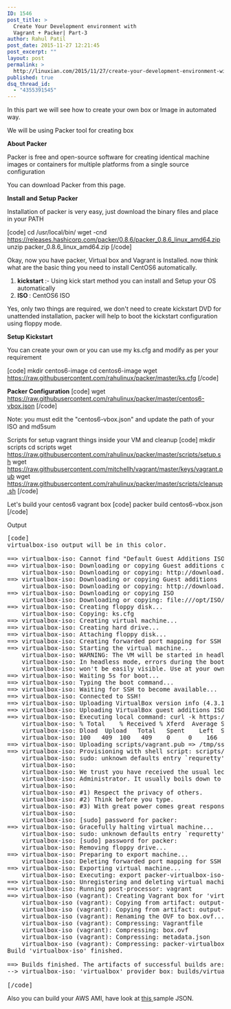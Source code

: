 ```yaml
---
ID: 1546
post_title: >
  Create Your Development environment with
  Vagrant + Packer| Part-3
author: Rahul Patil
post_date: 2015-11-27 12:21:45
post_excerpt: ""
layout: post
permalink: >
  http://linuxian.com/2015/11/27/create-your-development-environment-with-vagrant-packer-part-3/
published: true
dsq_thread_id:
  - "4355391545"
---
```

In this part we will see how to create your own box or Image in automated way.

We will be using Packer tool for creating box

<strong>About Packer</strong>

Packer is free and open-source software for creating identical machine images or containers for multiple platforms from a single source configuration

You can download Packer from this page.

<strong>Install and Setup Packer</strong>

Installation of packer is very easy, just download the binary files and place in your PATH

[code]
cd /usr/local/bin/
wget -cnd https://releases.hashicorp.com/packer/0.8.6/packer_0.8.6_linux_amd64.zip
unzip packer_0.8.6_linux_amd64.zip
[/code]

Okay, now you have packer, Virtual box and Vagrant is Installed. now think what are the basic thing you need to install CentOS6 automatically.

1. <strong>kickstart  </strong>:- Using kick start method you can install and Setup your OS automatically
2. <strong>ISO </strong>: CentOS6 ISO

Yes, only two things are required, we don't need to create kickstart DVD for unattended installation, packer will help to boot the kickstart configuration using floppy mode.

<strong>Setup Kickstart</strong>

You can create your own or you can use my ks.cfg and modify as per your requirement

[code]
mkdir centos6-image
cd centos6-image
wget https://raw.githubusercontent.com/rahulinux/packer/master/ks.cfg
[/code]


<strong>Packer Configuration</strong>
[code]
wget https://raw.githubusercontent.com/rahulinux/packer/master/centos6-vbox.json
[/code]

Note: you must edit the "centos6-vbox.json" and update the path of your ISO and md5sum

Scripts for setup vagrant things inside your VM and cleanup
[code]
mkdir scripts
cd scripts
wget https://raw.githubusercontent.com/rahulinux/packer/master/scripts/setup.sh
wget https://raw.githubusercontent.com/mitchellh/vagrant/master/keys/vagrant.pub
wget https://raw.githubusercontent.com/rahulinux/packer/master/scripts/cleanup.sh
[/code]

Let's build your centos6 vagrant box
[code]
packer build centos6-vbox.json
[/code]

Output
<pre>
[code]
virtualbox-iso output will be in this color.

==&gt; virtualbox-iso: Cannot find &quot;Default Guest Additions ISO&quot; in vboxmanage output (or it is empty)
==&gt; virtualbox-iso: Downloading or copying Guest additions checksums
    virtualbox-iso: Downloading or copying: http://download.virtualbox.org/virtualbox/4.3.10/SHA256SUMS
==&gt; virtualbox-iso: Downloading or copying Guest additions
    virtualbox-iso: Downloading or copying: http://download.virtualbox.org/virtualbox/4.3.10/VBoxGuestAdditions_4.3.10.iso
==&gt; virtualbox-iso: Downloading or copying ISO
    virtualbox-iso: Downloading or copying: file:///opt/ISO/CentOS-6.4-x86_64-bin-DVD1.iso
==&gt; virtualbox-iso: Creating floppy disk...
    virtualbox-iso: Copying: ks.cfg
==&gt; virtualbox-iso: Creating virtual machine...
==&gt; virtualbox-iso: Creating hard drive...
==&gt; virtualbox-iso: Attaching floppy disk...
==&gt; virtualbox-iso: Creating forwarded port mapping for SSH (host port 2430)
==&gt; virtualbox-iso: Starting the virtual machine...
    virtualbox-iso: WARNING: The VM will be started in headless mode, as configured.
    virtualbox-iso: In headless mode, errors during the boot sequence or OS setup
    virtualbox-iso: won't be easily visible. Use at your own discretion.
==&gt; virtualbox-iso: Waiting 5s for boot...
==&gt; virtualbox-iso: Typing the boot command...
==&gt; virtualbox-iso: Waiting for SSH to become available...
==&gt; virtualbox-iso: Connected to SSH!
==&gt; virtualbox-iso: Uploading VirtualBox version info (4.3.10)
==&gt; virtualbox-iso: Uploading VirtualBox guest additions ISO...
==&gt; virtualbox-iso: Executing local command: curl -k https://raw.githubusercontent.com/mitchellh/vagrant/master/keys/vagrant.pub &gt; scripts/vagrant.pub
    virtualbox-iso: % Total    % Received % Xferd  Average Speed   Time    Time     Time  Current
    virtualbox-iso: Dload  Upload   Total   Spent    Left  Speed
    virtualbox-iso: 100   409  100   409    0     0    166      0  0:00:02  0:00:02 --:--:--   166
==&gt; virtualbox-iso: Uploading scripts/vagrant.pub =&gt; /tmp/ssh_key
==&gt; virtualbox-iso: Provisioning with shell script: scripts/setup.sh
    virtualbox-iso: sudo: unknown defaults entry `requretty'
    virtualbox-iso:
    virtualbox-iso: We trust you have received the usual lecture from the local System
    virtualbox-iso: Administrator. It usually boils down to these three things:
    virtualbox-iso:
    virtualbox-iso: #1) Respect the privacy of others.
    virtualbox-iso: #2) Think before you type.
    virtualbox-iso: #3) With great power comes great responsibility.
    virtualbox-iso:
    virtualbox-iso: [sudo] password for packer:
==&gt; virtualbox-iso: Gracefully halting virtual machine...
    virtualbox-iso: sudo: unknown defaults entry `requretty'
    virtualbox-iso: [sudo] password for packer:
    virtualbox-iso: Removing floppy drive...
==&gt; virtualbox-iso: Preparing to export machine...
    virtualbox-iso: Deleting forwarded port mapping for SSH (host port 2430)
==&gt; virtualbox-iso: Exporting virtual machine...
    virtualbox-iso: Executing: export packer-virtualbox-iso-1448344753 --output output-virtualbox-iso/packer-virtualbox-iso-1448344753.ovf
==&gt; virtualbox-iso: Unregistering and deleting virtual machine...
==&gt; virtualbox-iso: Running post-processor: vagrant
==&gt; virtualbox-iso (vagrant): Creating Vagrant box for 'virtualbox' provider
    virtualbox-iso (vagrant): Copying from artifact: output-virtualbox-iso/packer-virtualbox-iso-1448344753-disk1.vmdk
    virtualbox-iso (vagrant): Copying from artifact: output-virtualbox-iso/packer-virtualbox-iso-1448344753.ovf
    virtualbox-iso (vagrant): Renaming the OVF to box.ovf...
    virtualbox-iso (vagrant): Compressing: Vagrantfile
    virtualbox-iso (vagrant): Compressing: box.ovf
    virtualbox-iso (vagrant): Compressing: metadata.json
    virtualbox-iso (vagrant): Compressing: packer-virtualbox-iso-1448344753-disk1.vmdk
Build 'virtualbox-iso' finished.

==&gt; Builds finished. The artifacts of successful builds are:
--&gt; virtualbox-iso: 'virtualbox' provider box: builds/virtualbox-centos6.box

[/code]
</pre>
Also you can build your AWS AMI, have look at <a href="https://github.com/rahulinux/packer/blob/master/aws-ami.json">this </a>sample JSON.